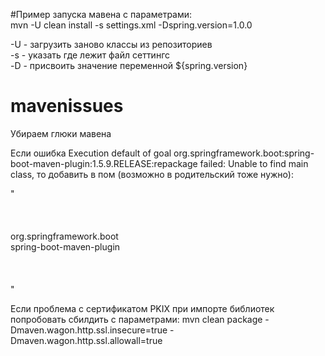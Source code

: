 #Пример запуска мавена с параметрами:  
mvn -U clean install -s settings.xml -Dspring.version=1.0.0  

-U - загрузить заново классы из репозиториев  
-s - указать где лежит файл сеттингс  
-D - присвоить значение переменной ${spring.version}  

# mavenissues  
Убираем глюки мавена  

Если ошибка Execution default of goal org.springframework.boot:spring-boot-maven-plugin:1.5.9.RELEASE:repackage failed: Unable to find main class, то добавить в пом (возможно в родительский тоже нужно):  

"
<build>  
    <pluginManagement>  
        <plugins>  
            <plugin>  
                <groupId>org.springframework.boot</groupId>  
                <artifactId>spring-boot-maven-plugin</artifactId>  
            </plugin>  
        </plugins>  
    </pluginManagement>  
</build>
"

Если проблема с сертификатом PKIX при импорте библиотек попробовать сбилдить с параметрами:
mvn clean package -Dmaven.wagon.http.ssl.insecure=true -Dmaven.wagon.http.ssl.allowall=true




